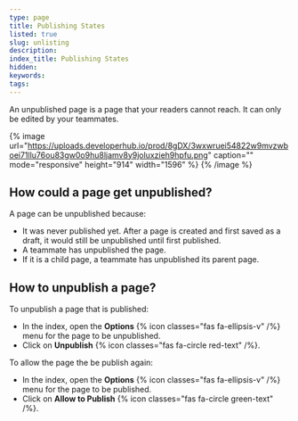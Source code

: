 ```yaml
---
type: page
title: Publishing States
listed: true
slug: unlisting
description: 
index_title: Publishing States
hidden: 
keywords: 
tags: 
---
```



An unpublished page is a page that your readers cannot reach. It can only be edited by your teammates.


{% image url="https://uploads.developerhub.io/prod/8gDX/3wxwruei54822w9mvzwboei71llu76ou83gw0o9hu8ljamv8y9joluxzieh9hpfu.png" caption="" mode="responsive" height="914" width="1596" %}
{% /image %}


## How could a page get unpublished?

A page can be unpublished because:

- It was never published yet. After a page is created and first saved as a draft, it would still be unpublished until first published.
- A teammate has unpublished the page.
- If it is a child page, a teammate has unpublished its parent page.

## How to unpublish a page?

To unpublish a page that is published:

- In the index, open the **Options** {% icon classes="fas fa-ellipsis-v" /%} menu for the page to be unpublished.
- Click on **Unpublish** {% icon classes="fas fa-circle red-text" /%}.

To allow the page the be publish again:

- In the index, open the **Options** {% icon classes="fas fa-ellipsis-v" /%} menu for the page to be published.
- Click on **Allow to Publish** {% icon classes="fas fa-circle green-text" /%}.

